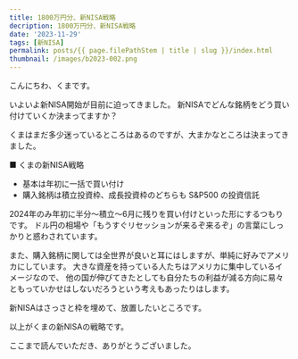 ```yaml
---
title: 1800万円分、新NISA戦略
decription: 1800万円分、新NISA戦略
date: '2023-11-29'
tags: [新NISA]
permalink: posts/{{ page.filePathStem | title | slug }}/index.html
thumbnail: /images/b2023-002.png
---
```



こんにちわ、くまです。

いよいよ新NISA開始が目前に迫ってきました。
新NISAでどんな銘柄をどう買い付けていくか決まってますか？

くまはまだ多少迷っているところはあるのですが、大まかなところは決まってきました。

■ くまの新NISA戦略

- 基本は年初に一括で買い付け
- 購入銘柄は積立投資枠、成長投資枠のどちらも S&P500 の投資信託

2024年のみ年初に半分～積立～6月に残りを買い付けといった形にするつもりです。
ドル円の相場や「もうすぐリセッションが来るぞ来るぞ」の言葉にしっかりと惑わされています。

また、購入銘柄に関しては全世界が良いと耳にはしますが、単純に好みでアメリカにしています。
大きな資産を持っている人たちはアメリカに集中しているイメージなので、
他の国が伸びてきたとしても自分たちの利益が減る方向に易々ともっていかせはしないだろうという考えもあったりはします。

新NISAはさっさと枠を埋めて、放置したいところです。

以上がくまの新NISAの戦略です。

ここまで読んでいただき、ありがとうございました。